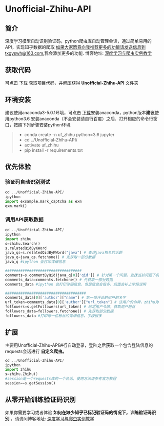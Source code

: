 # Unofficial-Zhihu-API

## 简介
深度学习模型自动识别验证码，python爬虫库自动管理会话，通过简单易用的API，实现知乎数据的爬取
如果大家愿意向我推荐更多的功能请发送信息到txgyswh@163.com,我会添加更多的功能.
博客地址: [深度学习与爬虫实例教学](http://www.cnblogs.com/paiandlu/p/8462657.html)

## 获取代码
可点击 [下载](https://github.com/littlepai/Unofficial-Zhihu-API/archive/master.zip) 获取项目代码，并解压获得 **Unofficial-Zhihu-API** 文件夹

## 环境安装
建议使用anaconda3-5.0.1环境，可点击 [下载](https://mirrors.tuna.tsinghua.edu.cn/anaconda/archive/)安装anaconda，python版本**建议**使用python3.6
安装anaconda（不会安装请自行百度）之后，打开相应的命令行窗口，按照下列步骤安装python环境
> * conda create -n uf_zhihu python=3.6 jupyter
> * cd ../Unofficial-Zhihu-API/
> * activate uf_zhihu
> * pip install -r requirements.txt

## 优先体验
### 验证码自动识别测试
```python
cd ../Unofficial-Zhihu-API/
ipython
import exsample.mark_captcha as exm
exm.mark()
```

### 调用API获取数据
```python
cd ../Unofficial-Zhihu-API/
ipython
import zhihu
s=zhihu.Search()
s.relatedQidByKWord
java_qs=s.relatedQidByKWord("java") # 查询java相关的话题
java_q=java_qs.fetchone() # 先获取一部分数据
java_q #ipython 会打印详细信息

###################################
comments=s.commentByQid(java_q[0]['qid']) # 针对第一个问题，查找当前问题下的评论信息
comments_data=comments.fetchone() # 先获取一部分数据
comments_data #ipython 会打印详细信息，但是信息会很多，后面会补上字段说明

#####################################
comments_data[0]['author']["name"] # 第一位评论的用户的名字
url_token=comments_data[0]['author']["url_token"] # 该用户的令牌，zhihu为每一位用户唯一分配
followers=s.getFollowers(url_token) # 给定用户令牌，获取用户粉丝
followers_data=followers.fetchone() # 先获取部分数据
followers_data #打印每一位粉丝的详细信息，字段很多
```


## 扩展
主要用Unofficial-Zhihu-API进行自动登录，登陆之后获取一个包含登陆信息的requests会话进行 **自定义爬虫。**
```python
cd ../Unofficial-Zhihu-API/
ipython
import zhihu
s=zhihu.Zhihu()
#session是一个requests库的一个会话，使用方法请参考官方教程
session==s.getSession()

```


## 从零开始训练验证码识别
如果你需要学习或者体验 **如何在缺少知乎已标记验证码的情况下，训练验证码识别** ，请访问博客地址: [深度学习与爬虫实例教学](http://www.cnblogs.com/paiandlu/p/8462657.html)